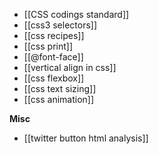 * [[CSS codings standard]]
* [[css3 selectors]]
* [[css recipes]]
* [[css print]]
* [[@font-face]]
* [[vertical align in css]]
* [[css flexbox]]   
* [[css text sizing]]    
* [[css animation]]

**Misc**

* [[twitter button html analysis]]